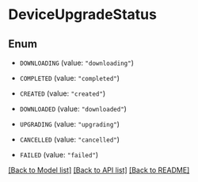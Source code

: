 # DeviceUpgradeStatus

## Enum


* `DOWNLOADING` (value: `"downloading"`)

* `COMPLETED` (value: `"completed"`)

* `CREATED` (value: `"created"`)

* `DOWNLOADED` (value: `"downloaded"`)

* `UPGRADING` (value: `"upgrading"`)

* `CANCELLED` (value: `"cancelled"`)

* `FAILED` (value: `"failed"`)


[[Back to Model list]](../README.md#documentation-for-models) [[Back to API list]](../README.md#documentation-for-api-endpoints) [[Back to README]](../README.md)


